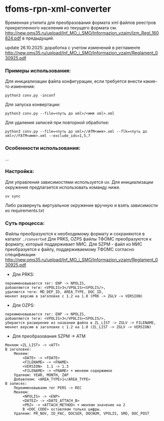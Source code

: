 # tfoms-rpn-xml-converter

Временная утилита для преобразования формата xml файлов реестров прикрепленного населения
из текущего формата см. http://new.oms35.ru/upload/Inf_MO_i_SMO/Informazion_vzaim/Izm_Regl_160824.pdf
в предыдущий.

update 26.10.2025: доработка с учетом изменений в регламенте
http://new.oms35.ru/upload/Inf_MO_i_SMO/Informazion_vzaim/Reglament_030925.pdf

### Примеры использования:
Для инициализации файла конфигурации, если требуется внести какие-то изменения:
```
python3 conv.py -inconf
```
Для запуска конвертации:
```
python3 conv.py --file=<путь до xml>/<имя xml>.xml
```
Для удаления записей при повторной обработке:
```
python3 conv.py --file=<путь до xml>//ATM<имя>.xml --flk=<путь до xml>//FATM<имя>.xml --exclude_ids=1,5,7
```

### Особенности использования:
...

### Настройка:
Для управления зависимоcтями используется uv. Для инициализации окружения предлагается использовать команду ниже.
```
uv sync
```
Либо развернуть виртуальное окружение вручную и взять зависимости из requirements.txt

### Суть процесса:
Файлы преобразуются к необходимому формату и сохраняются в каталог `./converted`
Для PRKS, OZPS файлы ТФОМС преобразуются к формату, который поддерживает МИС.
Для SZPM - файл из МИС преобразуется к файлу, поддерживаемому ТФОМС
согласно спецификации http://new.oms35.ru/upload/Inf_MO_i_SMO/Informazion_vzaim/Reglament_030925.pdf

* Для PRKS:
```
переименовывается тег: ENP -> NPOLIS, 
добавляются теги: <VPOLIS>3</VPOLIS><SPOLIS/>, 
удаляются теги: MD_DEP_ID, AREA_TYPE, DOC_ID, 
меняет версию в заголовке с 1.2 на 1.0 (PRK -> ZGLV -> VERSION)
```

* Для OZPS:
```
переименовывается тег: ENP -> NPOLIS, 
добавляются теги: <VPOLIS>3</VPOLIS><SPOLIS/>, 
убирается расширение из названии файла в ZL_LIST -> ZGLV -> FILENAME, 
меняет версию в заголовке с 1.2 на 1.0 (ZL_LIST -> ZGLV -> VERSION)
```

* Для преобразования SZPM -> ATM
```
Меняем <ZL_LIST> -> <ATT>
В заголовке:
    Меняем:
        <DATE> -> <FDATE>
        <FILENAME> -> <FNAME>
        <VERSION>  1.1 -> 1.3
        <FILENAME> -> <FNAME> + меняем содержимое
    Удаляем: YEAR, MONTH, ZAP
    Добавляем: <AREA_TYPE>1</AREA_TYPE>
В записях:
    Переименовываем тег PERS -> REC
    Меняем:
        <NPOLIS> -> <ENP>
        <DATEZ> -> <DATE_ATTACH_B>
        <PRZ> -> <ATTACH_METHOD> + меняем значение на 2
        В <DOC_CODE> оставляем только цифры.
    Удаляем: PR_NOV, ID_PAC, DOCSER, DOCNUM, VPOLIS, SMO, DOC_POST
```
